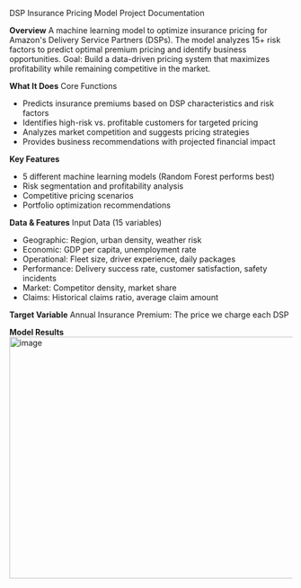 DSP Insurance Pricing Model
Project Documentation

**Overview**
A machine learning model to optimize insurance pricing for Amazon's Delivery Service Partners (DSPs). The model analyzes 15+ risk factors to predict optimal premium pricing and identify business opportunities.
Goal: Build a data-driven pricing system that maximizes profitability while remaining competitive in the market.

**What It Does**
Core Functions

- Predicts insurance premiums based on DSP characteristics and risk factors
- Identifies high-risk vs. profitable customers for targeted pricing
- Analyzes market competition and suggests pricing strategies
- Provides business recommendations with projected financial impact

**Key Features**

- 5 different machine learning models (Random Forest performs best)
- Risk segmentation and profitability analysis
- Competitive pricing scenarios
- Portfolio optimization recommendations

**Data & Features**
Input Data (15 variables)

- Geographic: Region, urban density, weather risk
- Economic: GDP per capita, unemployment rate
- Operational: Fleet size, driver experience, daily packages
- Performance: Delivery success rate, customer satisfaction, safety incidents
- Market: Competitor density, market share
- Claims: Historical claims ratio, average claim amount

**Target Variable**
Annual Insurance Premium: The price we charge each DSP

**Model Results**
<img width="732" height="430" alt="image" src="https://github.com/user-attachments/assets/2f69485d-7eff-4375-8f9a-69348a81bf68" />
